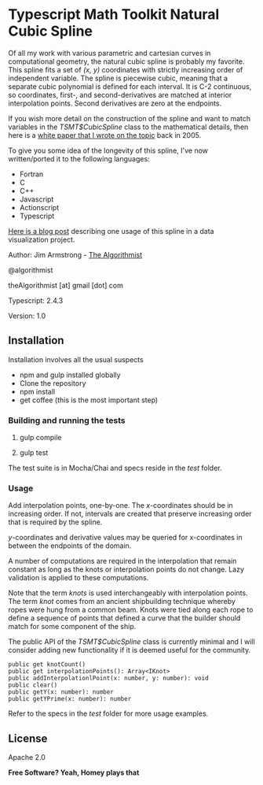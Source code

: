 # Typescript Math Toolkit Natural Cubic Spline

Of all my work with various parametric and cartesian curves in computational geometry, the natural cubic spline is probably my favorite.  This spline fits a set of _(x, y)_ coordinates with strictly increasing order of independent variable.  The spline is piecewise cubic, meaning that a separate cubic polynomial is defined for each interval.  It is C-2 continuous, so coordinates, first-, and second-derivatives are matched at interior interpolation points.  Second derivatives are zero at the endpoints.

If you wish more detail on the construction of the spline and want to match variables in the _TSMT$CubicSpline_ class to the mathematical details, then here is a [white paper that I wrote on the topic] back in 2005.

To give you some idea of the longevity of this spline, I've now written/ported it to the following languages:

- Fortran
- C
- C++
- Javascript
- Actionscript
- Typescript

[Here is a blog post] describing one usage of this spline in a data visualization project.

Author:  Jim Armstrong - [The Algorithmist]

@algorithmist

theAlgorithmist [at] gmail [dot] com

Typescript: 2.4.3

Version: 1.0


## Installation

Installation involves all the usual suspects

  - npm and gulp installed globally
  - Clone the repository
  - npm install
  - get coffee (this is the most important step)


### Building and running the tests

1. gulp compile

2. gulp test

The test suite is in Mocha/Chai and specs reside in the _test_ folder.


### Usage

Add interpolation points, one-by-one.  The _x_-coordinates should be in increasing order.  If not, intervals are created that preserve increasing order that is required by the spline.

_y_-coordinates and derivative values may be queried for x-coordinates in between the endpoints of the domain.
 
A number of computations are required in the interpolation that remain constant as long as the knots or interpolation points do not change.  Lazy validation is applied to these computations.

Note that the term _knots_ is used interchangeably with interpolation points.  The term _knot_ comes from an ancient shipbuilding technique whereby ropes were hung from a common beam.  Knots were tied along each rope to define a sequence of points that defined a curve that the builder should match for some component of the ship.

The public API of the _TSMT$CubicSpline_ class is currently minimal and I will consider adding new functionality if it is deemed useful for the community.

```
public get knotCount()
public get interpolationPoints(): Array<IKnot>
public addInterpolationlPoint(x: number, y: number): void
public clear()
public getY(x: number): number
public getYPrime(x: number): number

```

Refer to the specs in the _test_ folder for more usage examples.

License
----

Apache 2.0

**Free Software? Yeah, Homey plays that**

[//]: # (kudos http://stackoverflow.com/questions/4823468/store-comments-in-markdown-syntax)

[The Algorithmist]: <https://www.linkedin.com/in/jimarmstrong>

[white paper that I wrote on the topic]: <http://algorithmist.net/docs/spline.pdf>

[Here is a blog post]: <http://www.algorithmist.net/portfolio/recent-data-visualization-work/>

